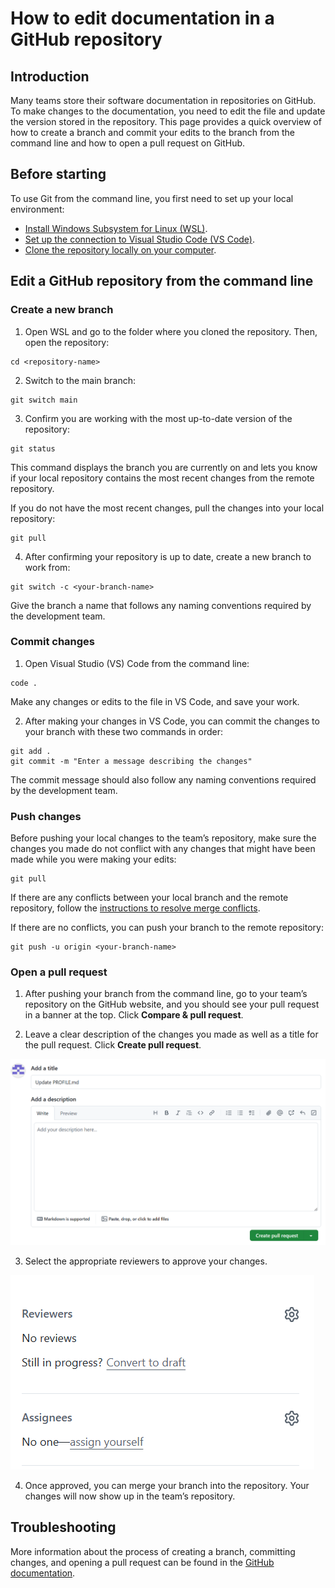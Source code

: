 # How to edit documentation in a GitHub repository 

## Introduction

Many teams store their software documentation in repositories on GitHub. To make changes to the documentation, you need to edit the file and update the version stored in the repository. This page provides a quick overview of how to create a branch and commit your edits to the branch from the command line and how to open a pull request on GitHub.

## Before starting

To use Git from the command line, you first need to set up your local environment: 
- [Install Windows Subsystem for Linux (WSL)](https://learn.microsoft.com/en-us/windows/wsl/install). 
- [Set up the connection to Visual Studio Code (VS Code)](https://code.visualstudio.com/docs/setup/setup-overview). 
- [Clone the repository locally on your computer](https://docs.github.com/en/repositories/creating-and-managing-repositories/cloning-a-repository?tool=cli).

## Edit a GitHub repository from the command line

### Create a new branch
1. Open WSL and go to the folder where you cloned the repository. Then, open the repository:

```
cd <repository-name>
```

2. Switch to the main branch:

```
git switch main
```

3. Confirm you are working with the most up-to-date version of the repository:

```
git status
```

This command displays the branch you are currently on and lets you know if your local repository contains the most recent changes from the remote repository.

If you do not have the most recent changes, pull the changes into your local repository:

```
git pull
```

4. After confirming your repository is up to date, create a new branch to work from:

```
git switch -c <your-branch-name>
```

Give the branch a name that follows any naming conventions required by the development team.

### Commit changes

1. Open Visual Studio (VS) Code from the command line:

```
code .
```

Make any changes or edits to the file in VS Code, and save your work. 

2. After making your changes in VS Code, you can commit the changes to your branch with these two commands in order:

```
git add . 
git commit -m "Enter a message describing the changes"
```

The commit message should also follow any naming conventions required by the development team.

### Push changes

Before pushing your local changes to the team’s repository, make sure the changes you made do not conflict with any changes that might have been made while you were making your edits:

```
git pull 
```

If there are any conflicts between your local branch and the remote repository, follow the [instructions to resolve merge conflicts](https://docs.github.com/en/pull-requests/collaborating-with-pull-requests/addressing-merge-conflicts/resolving-a-merge-conflict-using-the-command-line).

If there are no conflicts, you can push your branch to the remote repository:

```
git push -u origin <your-branch-name>
```

### Open a pull request 

1. After pushing your branch from the command line, go to your team’s repository on the GitHub website, and you should see your pull request in a banner at the top. Click **Compare & pull request**.



2. Leave a clear description of the changes you made as well as a title for the pull request. Click **Create pull request**.
   
 ![create pull request](images/createpullrequest.PNG)



3. Select the appropriate reviewers to approve your changes.
   
![reviewers](images/reviewers.PNG)

4. Once approved, you can merge your branch into the repository. Your changes will now show up in the team’s repository.

## Troubleshooting

More information about the process of creating a branch, committing changes, and opening  a pull request can be found in the [GitHub documentation](https://docs.github.com/en/pull-requests). 
